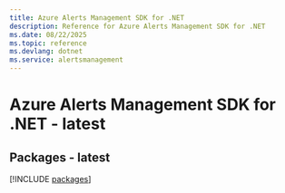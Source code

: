 ```yaml
---
title: Azure Alerts Management SDK for .NET
description: Reference for Azure Alerts Management SDK for .NET
ms.date: 08/22/2025
ms.topic: reference
ms.devlang: dotnet
ms.service: alertsmanagement
---
```

# Azure Alerts Management SDK for .NET - latest
## Packages - latest
[!INCLUDE [packages](alerts-management-index.md)]